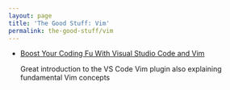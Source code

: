 ```yaml
---
layout: page
title: 'The Good Stuff: Vim'
permalink: the-good-stuff/vim
---
```


- [Boost Your Coding Fu With Visual Studio Code and
  Vim](https://dev.to/vintharas/boost-your-coding-fu-with-visual-studio-code-and-vimboost-your-coding-fu-with-visual-studio-code-and-vim-502h)

  Great introduction to the VS Code Vim plugin also explaining fundamental Vim
  concepts

